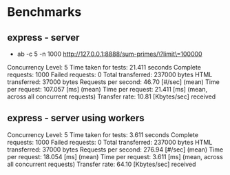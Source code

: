 # Benchmarks

## express - server 

- ab -c 5 -n 1000 http://127.0.0.1:8888/sum-primes/\?limit\=100000

Concurrency Level:      5
Time taken for tests:   21.411 seconds
Complete requests:      1000
Failed requests:        0
Total transferred:      237000 bytes
HTML transferred:       37000 bytes
Requests per second:    46.70 [#/sec] (mean)
Time per request:       107.057 [ms] (mean)
Time per request:       21.411 [ms] (mean, across all concurrent requests)
Transfer rate:          10.81 [Kbytes/sec] received


## express - server using workers

Concurrency Level:      5
Time taken for tests:   3.611 seconds
Complete requests:      1000
Failed requests:        0
Total transferred:      237000 bytes
HTML transferred:       37000 bytes
Requests per second:    276.94 [#/sec] (mean)
Time per request:       18.054 [ms] (mean)
Time per request:       3.611 [ms] (mean, across all concurrent requests)
Transfer rate:          64.10 [Kbytes/sec] received